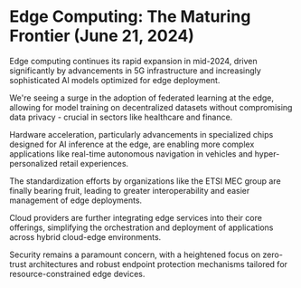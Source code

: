 # Edge Computing: The Maturing Frontier (June 21, 2024)

Edge computing continues its rapid expansion in mid-2024, driven significantly by advancements in 5G infrastructure and increasingly sophisticated AI models optimized for edge deployment.

We're seeing a surge in the adoption of federated learning at the edge, allowing for model training on decentralized datasets without compromising data privacy - crucial in sectors like healthcare and finance.

Hardware acceleration, particularly advancements in specialized chips designed for AI inference at the edge, are enabling more complex applications like real-time autonomous navigation in vehicles and hyper-personalized retail experiences.

The standardization efforts by organizations like the ETSI MEC group are finally bearing fruit, leading to greater interoperability and easier management of edge deployments.

Cloud providers are further integrating edge services into their core offerings, simplifying the orchestration and deployment of applications across hybrid cloud-edge environments.

Security remains a paramount concern, with a heightened focus on zero-trust architectures and robust endpoint protection mechanisms tailored for resource-constrained edge devices.
